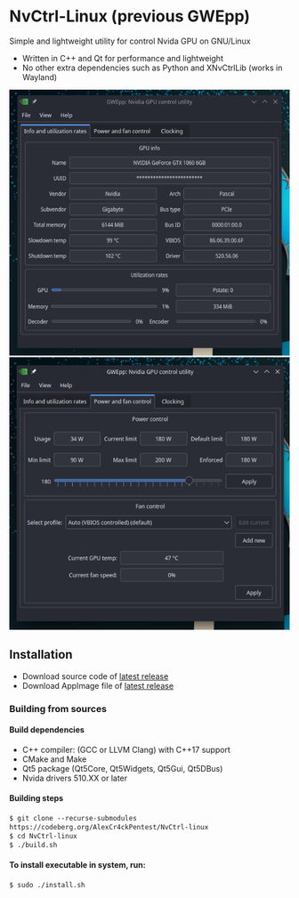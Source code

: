 # NvCtrl-Linux (previous GWEpp)
Simple and lightweight utility for control Nvida GPU on GNU/Linux

* Written in C++ and Qt for performance and lightweight
* No other extra dependencies such as Python and XNvCtrlLib (works in Wayland)

![UI 1](img/ui1.png)
![UI 1](img/ui2.png)

## Installation
* Download source code of [latest release](https://codeberg.org/AlexCr4ckPentest/NvCtrl-linux/releases/latest)
* Download AppImage file of [latest release](https://codeberg.org/AlexCr4ckPentest/NvCtrl-linux/releases/latest)

### Building from sources
#### Build dependencies
* C++ compiler: (GCC or LLVM Clang) with C++17 support
* CMake and Make
* Qt5 package (Qt5Core, Qt5Widgets, Qt5Gui, Qt5DBus)
* Nvida drivers 510.XX or later
#### Building steps
```
$ git clone --recurse-submodules https://codeberg.org/AlexCr4ckPentest/NvCtrl-linux
$ cd NvCtrl-linux
$ ./build.sh
```
#### To install executable in system, run:
``` $ sudo ./install.sh ```